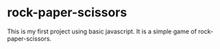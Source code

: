 # rock-paper-scissors
This is my first project using basic javascript. 
It is a simple game of rock-paper-scissors.